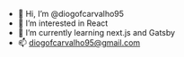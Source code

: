 - 👋 Hi, I’m @diogofcarvalho95
- 👀 I’m interested in React
- 🌱 I’m currently learning next.js and Gatsby
- 📫 diogofcarvalho95@gmail.com

<!---
diogofcarvalho95/diogofcarvalho95 is a ✨ special ✨ repository because its `README.md` (this file) appears on your GitHub profile.
You can click the Preview link to take a look at your changes.
--->
